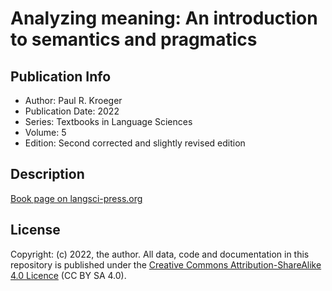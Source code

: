 # Analyzing meaning: An introduction to semantics and pragmatics
## Publication Info
- Author: Paul R. Kroeger
- Publication Date: 2022
- Series: Textbooks in Language Sciences
- Volume: 5
- Edition: Second corrected and slightly revised edition
## Description
[Book page on langsci-press.org](https://langsci-press.org/catalog/book/231)
## License
Copyright: (c) 2022, the author.
All data, code and documentation in this repository is published under the [Creative Commons Attribution-ShareAlike 4.0 Licence](http://creativecommons.org/licenses/by-sa/4.0/) (CC BY SA 4.0).
